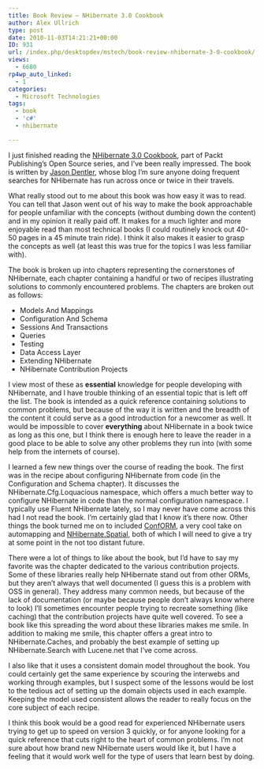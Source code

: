 ```yaml
---
title: Book Review – NHibernate 3.0 Cookbook
author: Alex Ullrich
type: post
date: 2010-11-03T14:21:21+00:00
ID: 931
url: /index.php/desktopdev/mstech/book-review-nhibernate-3-0-cookbook/
views:
  - 6680
rp4wp_auto_linked:
  - 1
categories:
  - Microsoft Technologies
tags:
  - book
  - 'c#'
  - nhibernate

---
```

I just finished reading the [NHibernate 3.0 Cookbook][1], part of Packt Publishing&#8217;s Open Source series, and I&#8217;ve been really impressed. The book is written by [Jason Dentler][2], whose blog I&#8217;m sure anyone doing frequent searches for NHibernate has run across once or twice in their travels.

What really stood out to me about this book was how easy it was to read. You can tell that Jason went out of his way to make the book approachable for people unfamiliar with the concepts (without dumbing down the content) and in my opinion it really paid off. It makes for a much lighter and more enjoyable read than most technical books (I could routinely knock out 40-50 pages in a 45 minute train ride). I think it also makes it easier to grasp the concepts as well (at least this was true for the topics I was less familiar with). 

The book is broken up into chapters representing the cornerstones of NHibernate, each chapter containing a handful or two of recipes illustrating solutions to commonly encountered problems. The chapters are broken out as follows:

  * Models And Mappings
  * Configuration And Schema
  * Sessions And Transactions
  * Queries
  * Testing
  * Data Access Layer
  * Extending NHibernate
  * NHibernate Contribution Projects

I view most of these as **essential** knowledge for people developing with NHibernate, and I have trouble thinking of an essential topic that is left off the list. The book is intended as a quick reference containing solutions to common problems, but because of the way it is written and the breadth of the content it could serve as a good introduction for a newcomer as well. It would be impossible to cover **everything** about NHibernate in a book twice as long as this one, but I think there is enough here to leave the reader in a good place to be able to solve any other problems they run into (with some help from the internets of course).

I learned a few new things over the course of reading the book. The first was in the recipe about configuring NHibernate from code (in the Configuration and Schema chapter). It discusses the NHibernate.Cfg.Loquacious namespace, which offers a much better way to configure NHibernate in code than the normal configuration namespace. I typically use Fluent NHibernate lately, so I may never have come across this had I not read the book. I&#8217;m certainly glad that I know it&#8217;s there now. Other things the book turned me on to included [ConfORM][3], a very cool take on automapping and [NHibernate.Spatial][4], both of which I will need to give a try at some point in the not too distant future.

There were a lot of things to like about the book, but I&#8217;d have to say my favorite was the chapter dedicated to the various contribution projects. Some of these libraries really help NHibernate stand out from other ORMs, but they aren&#8217;t always that well documented (I guess this is a problem with OSS in general). They address many common needs, but because of the lack of documentation (or maybe because people don&#8217;t always know where to look) I&#8217;ll sometimes encounter people trying to recreate something (like caching) that the contribution projects have quite well covered. To see a book like this spreading the word about these libraries makes me smile. In addition to making me smile, this chapter offers a great intro to NHibernate.Caches, and probably the best example of setting up NHibernate.Search with Lucene.net that I&#8217;ve come across.

I also like that it uses a consistent domain model throughout the book. You could certainly get the same experience by scouring the interwebs and working through examples, but I suspect some of the lessons would be lost to the tedious act of setting up the domain objects used in each example. Keeping the model used consistent allows the reader to really focus on the core subject of each recipe.

I think this book would be a good read for experienced NHibernate users trying to get up to speed on version 3 quickly, or for anyone looking for a quick reference that cuts right to the heart of common problems. I&#8217;m not sure about how brand new NHibernate users would like it, but I have a feeling that it would work well for the type of users that learn best by doing.

 [1]: https://www.packtpub.com/nhibernate-3-0-cookbook/book
 [2]: http://jasondentler.com/blog/
 [3]: http://code.google.com/p/codeconform/
 [4]: http://nhibernatespatial.codeplex.com/